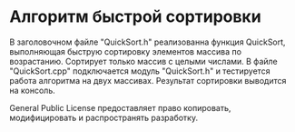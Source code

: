 # Алгоритм быстрой сортировки

В заголовочном файле "QuickSort.h" реализованна функция QuickSort, выполняющая быструю сортировку элементов массива по возрастанию.
Сортирует только массив с целыми числами. 
В файле "QuickSort.сpp" подключается модуль "QuickSort.h" и тестируется работа алгоритма на двух массивах. 
Результат сортировки выводится на консоль.

General Public License предоставляет право копировать, модифицировать и распространять разработку.
